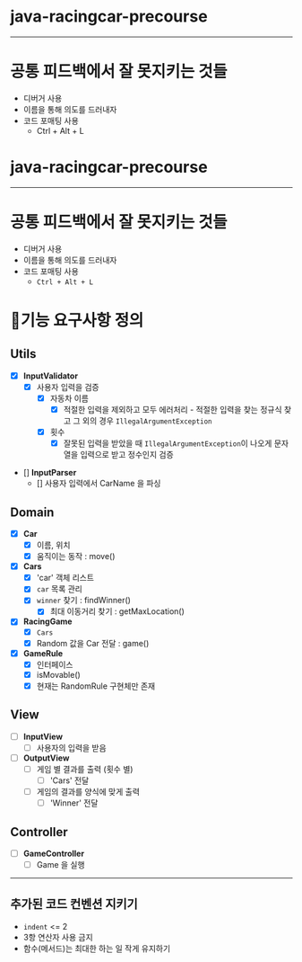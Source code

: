 # java-racingcar-precourse

-------
# 공통 피드백에서 잘 못지키는 것들 
- 디버거 사용 
- 이름을 통해 의도를 드러내자 
- 코드 포매팅 사용
  - Ctrl + Alt + L
# java-racingcar-precourse

---
# 공통 피드백에서 잘 못지키는 것들
- 디버거 사용
- 이름을 통해 의도를 드러내자
- 코드 포매팅 사용
  - `Ctrl + Alt + L`
# 👷기능 요구사항 정의
## Utils
- [x] **InputValidator**
  - [x] 사용자 입력을 검증
    - [x] 자동차 이름
      - [x] 적절한 입력을 제외하고 모두 에러처리 - 적절한 입력을 찾는 정규식 찾고 그 외의 경우 `IllegalArgumentException`
    - [x] 횟수
      - [x] 잘못된 입력을 받았을 때 `IllegalArgumentException`이 나오게 문자열을 입력으로 받고 정수인지 검증
- [] **InputParser**
  - [] 사용자 입력에서 CarName 을 파싱
## Domain
- [x] **Car**
  - [x] 이름, 위치
  - [x] 움직이는 동작 : move()
- [x] **Cars**
  - [x] 'car' 객체 리스트
  - [x] `car` 목록 관리
  - [x] `winner` 찾기  : findWinner()
     -[x] 최대 이동거리 찾기 : getMaxLocation()
- [x] **RacingGame**
  - [x] `Cars` 
  - [x] Random 값을 Car 전달 : game() 
- [x] **GameRule**
  - [x] 인터페이스
  - [x] isMovable()
  - [x] 현재는 RandomRule 구현체만 존재
## View
- [ ] **InputView**
  - [ ] 사용자의 입력을 받음
- [ ] **OutputView**
  - [ ] 게임 별 결과를 출력 (횟수 별)
    - [ ] 'Cars' 전달
  - [ ] 게임의 결과를 양식에 맞게 출력
    - [ ] 'Winner' 전달

## Controller
- [ ] **GameController**
  - [ ] Game 을 실행

---

## 추가된 코드 컨벤션 지키기
- `indent` <= 2
- 3항 연산자 사용 금지
- 함수(메서드)는 최대한 하는 일 작게 유지하기